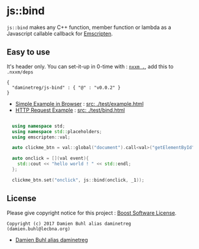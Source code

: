 # js::bind
`js::bind` makes any C++ function, member function or lambda as a Javascript callable callback for [Emscripten](http:://www.emscripten.org/).

## Easy to use
It's header only. You can set-it-up in 0-time with : [`nxxm .`](https://nxxm.github.io/), add this to `.nxxm/deps`

```
{
  "daminetreg/js-bind" : { "@" : "v0.0.2" } 
}
```

* [Simple Example in Browser](https://daminetreg.github.io/js-bind/example.html) : [src: ./test/example.html](./test/example.html)
* [HTTP Request Example](https://daminetreg.github.io/js-bind/bind.html) : [src: ./test/bind.html](./test/bind.html)

```cpp

  using namespace std;
  using namespace std::placeholders;
  using emscripten::val;

  auto clickme_btn = val::global("document").call<val>("getElementById", "clickme_btn"s);

  auto onclick = [](val event){ 
    std::cout << "hello world ! " << std::endl; 
  };

  clickme_btn.set("onclick", js::bind(onclick, _1));
```

## License
Please give copyright notice for this project : [Boost Software License](./LICENSE).

```
Copyright (c) 2017 Damien Buhl alias daminetreg (damien.buhl@lecbna.org)
```

 * [Damien Buhl alias daminetreg](mailto:damien.buhl@lecbna.org)

